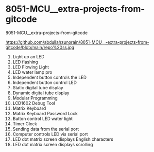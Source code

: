 # 8051-MCU__extra-projects-from-gitcode
 8051-MCU__extra-projects-from-gitcode

https://github.com/abdullahzunorain/8051-MCU__-extra-projects-from-gitcode/blob/main/repo%20ss.jpg

1. Light up an LED
2. LED flashing
3. LED Flowing Light
4. LED water lamp pro
5. Independent button controls the LED
6. Independent button control LED
7. Static digital tube display
8. Dynamic digital tube display
9. Modular Programming
10. LCD1602 Debug Tool
11. Matrix Keyboard
12. Matrix Keyboard Password Lock
13. Button control LED water light
14. Timer Clock
15. Sending data from the serial port
16. Computer controls LED via serial port
17. LED dot matrix screen displays English characters
18. LED dot matrix screen displays scrolling
